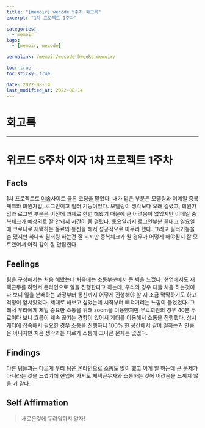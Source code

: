 ```yaml
---
title: "[memoir] wecode 5주차 회고록"
excerpt: "1차 프로젝트 1주차"

categories:
  - memoir
tags:
  - [memoir, wecode]

permalink: /memoir/wecode-5weeks-memoir/

toc: true
toc_sticky: true

date: 2022-08-14
last_modified_at: 2022-08-14
---
```


# 회고록

---

# 위코드 5주차 이자 1차 프로젝트 1주차

## Facts

1차 프로젝트로 [이솝](https://www.aesop.com/kr/)사이트 클론 코딩을 맡았다.
내가 맡은 부분은 모델링과 이메일 중복체크와 회원가입, 로그인이고 필터 기능이었다.
모델링이 생각보다 오래 걸렸고, 회원가입과 로그인 부분은 이전에 과제로 한번 해봤기 때문에 큰 어려움이 없었지만 이메일 중복체크가 예상외로 잘 안돼서 시간이 좀 걸렸다.
토요일까지 로그인부분 끝내고 일요일에 코로나로 재택하는 동료와 통신을 해서 성공적으로 마무리 했다. 그리고 필터기능을 손 댔지만 하나씩 필터링 하는건 잘 되지만 중복체크가 될 경우가 어떻게 해야될지 잘 모르겠어서 아직 감이 잘 안잡힌다.

## Feelings

팀을 구성해서는 처음 해봤는데 처음에는 소통부분에서 큰 벽을 느꼈다. 현업에서도 재택근무를 하면서 온라인으로 일을 진행한다고 하는데, 우리의 경우 다들 처음 하는것이다 보니 일을 분배하는 과정부터 통신까지 어떻게 진행해야 할 지 조금 막막하기도 하고 걱정이 앞서있었다. 제대로 해보고 싶었는데 시작부터 삐걱거리는 느낌이 들었었다. 그래서 우리에게 제일 중요한 소통을 위해 zoom을 이용했지만 무료회원의 경우 40분 무료이다 보니 흐름이 계속 끊기는 경향이 있어서 게더를 이용해서 소통을 진행했다. 상시 게더에 접속해서 필요한 경우 소통을 진행하니 100% 한 공간에서 같이 일하는거 만큼은 아니지만 처음 생각과는 다르게 소통에 크나큰 문제는 없었다. 

## Findings

다른 팀들과는 다르게 우리 팀은 온라인으로 소통도 많이 했고 이게 일 하는데 큰 문제가 아니라는 것을 느꼈기에 현업에 가서도 재택근무자와 소통하는 것에 어려움을 느끼지 않을 거 같다. 

## Self Affirmation
> 새로운것에 두려워하지 말자!